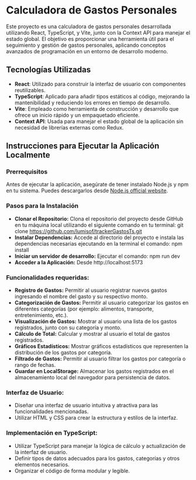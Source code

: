 # Calculadora de Gastos Personales

Este proyecto es una calculadora de gastos personales desarrollada utilizando React, TypeScript, y Vite, junto con la Context API para manejar el estado global. El objetivo es proporcionar una herramienta útil para el seguimiento y gestión de gastos personales, aplicando conceptos avanzados de programación en un entorno de desarrollo moderno.

## Tecnologías Utilizadas

- **React**: Utilizado para construir la interfaz de usuario con componentes reutilizables.
- **TypeScript**: Aplicado para añadir tipos estáticos al código, mejorando la mantenibilidad y reduciendo los errores en tiempo de desarrollo.
- **Vite**: Empleado como herramienta de construcción y desarrollo que ofrece un inicio rápido y un empaquetado eficiente.
- **Context API**: Usada para manejar el estado global de la aplicación sin necesidad de librerías externas como Redux.

## Instrucciones para Ejecutar la Aplicación Localmente

### Prerrequisitos

Antes de ejecutar la aplicación, asegúrate de tener instalado Node.js y npm en tu sistema. Puedes descargarlos desde [Node.js official website](https://nodejs.org/).

### Pasos para la Instalación

- **Clonar el Repositorio:** Clona el repositorio del proyecto desde GitHub en tu máquina local utilizando el siguiente comando en tu terminal: git clone https://github.com/lumisof/trackerGastosTs.git
- **Instalar Dependencias:** Accede al directorio del proyecto e instala las dependencias necesarias ejecutando en la terminal el comando:  npm install
- **Iniciar un servidor de desarrollo:** Ejecutar el comando: npm run dev
- **Acceder a la Aplicación:** Desde http://localhost:5173
### Funcionalidades requeridas:

- **Registro de Gastos:** Permitir al usuario registrar nuevos gastos ingresando el nombre del gasto y su respectivo monto.
- **Categorización de Gastos:** Permitir al usuario categorizar los gastos en diferentes categorías (por ejemplo: alimentos, transporte, entretenimiento, etc.).
- **Visualización de Gastos:** Mostrar al usuario una lista de los gastos registrados, junto con su categoría y monto.
- **Cálculo de Total:** Calcular y mostrar al usuario el total de gastos registrados.
- **Gráficos Estadísticos:** Mostrar gráficos estadísticos que representen la distribución de los gastos por categoría.
- **Filtrado de Gastos:** Permitir al usuario filtrar los gastos por categoría o rango de fechas.
- **Guardar en LocalStorage:** Almacenar los gastos registrados en el almacenamiento local del navegador para persistencia de datos.

### Interfaz de Usuario:

- Diseñar una interfaz de usuario intuitiva y atractiva para las funcionalidades mencionadas.
- Utilizar HTML y CSS para crear la estructura y estilos de la interfaz.

### Implementación en TypeScript:

- Utilizar TypeScript para manejar la lógica de cálculo y actualización de la interfaz de usuario.
- Definir tipos de datos adecuados para los gastos, categorías y otros elementos necesarios.
- Organizar el código de forma modular y legible.
